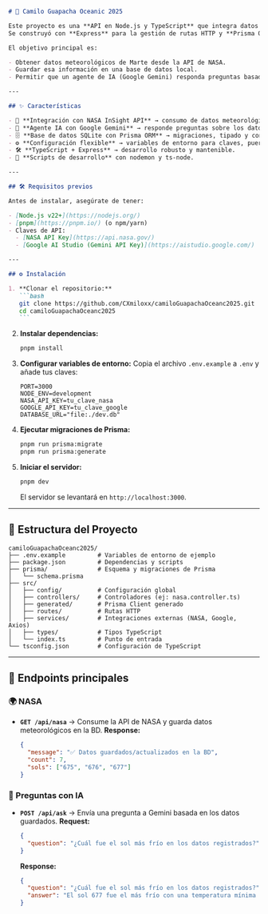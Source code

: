 ````markdown
# 🌌 Camilo Guapacha Oceanic 2025

Este proyecto es una **API en Node.js y TypeScript** que integra datos de la **NASA (InSight Weather API)** y un agente de **Google Gemini** para responder preguntas sobre Marte.  
Se construyó con **Express** para la gestión de rutas HTTP y **Prisma ORM** para manejar una base de datos SQLite.

El objetivo principal es:

- Obtener datos meteorológicos de Marte desde la API de NASA.
- Guardar esa información en una base de datos local.
- Permitir que un agente de IA (Google Gemini) responda preguntas basadas en dichos datos.

---

## ✨ Características

- 🔭 **Integración con NASA InSight API** → consumo de datos meteorológicos en Marte.
- 🧠 **Agente IA con Google Gemini** → responde preguntas sobre los datos almacenados.
- 🗄️ **Base de datos SQLite con Prisma ORM** → migraciones, tipado y consultas eficientes.
- ⚙️ **Configuración flexible** → variables de entorno para claves, puerto y conexión.
- 🛠️ **TypeScript + Express** → desarrollo robusto y mantenible.
- 🚀 **Scripts de desarrollo** con nodemon y ts-node.

---

## 🛠️ Requisitos previos

Antes de instalar, asegúrate de tener:

- [Node.js v22+](https://nodejs.org/)
- [pnpm](https://pnpm.io/) (o npm/yarn)
- Claves de API:
  - [NASA API Key](https://api.nasa.gov/)
  - [Google AI Studio (Gemini API Key)](https://aistudio.google.com/)

---

## ⚙️ Instalación

1. **Clonar el repositorio:**
   ```bash
   git clone https://github.com/CXmiloxx/camiloGuapachaOceanc2025.git
   cd camiloGuapachaOceanc2025
   ```
````

2. **Instalar dependencias:**

   ```bash
   pnpm install
   ```

3. **Configurar variables de entorno:**
   Copia el archivo `.env.example` a `.env` y añade tus claves:

   ```env
   PORT=3000
   NODE_ENV=development
   NASA_API_KEY=tu_clave_nasa
   GOOGLE_API_KEY=tu_clave_google
   DATABASE_URL="file:./dev.db"
   ```

4. **Ejecutar migraciones de Prisma:**

   ```bash
   pnpm run prisma:migrate
   pnpm run prisma:generate
   ```

5. **Iniciar el servidor:**

   ```bash
   pnpm dev
   ```

   El servidor se levantará en `http://localhost:3000`.

---

## 📂 Estructura del Proyecto

```
camiloGuapachaOceanc2025/
├── .env.example         # Variables de entorno de ejemplo
├── package.json         # Dependencias y scripts
├── prisma/              # Esquema y migraciones de Prisma
│   └── schema.prisma
├── src/
│   ├── config/          # Configuración global
│   ├── controllers/     # Controladores (ej: nasa.controller.ts)
│   ├── generated/       # Prisma Client generado
│   ├── routes/          # Rutas HTTP
│   ├── services/        # Integraciones externas (NASA, Google, Axios)
│   ├── types/           # Tipos TypeScript
│   └── index.ts         # Punto de entrada
└── tsconfig.json        # Configuración de TypeScript
```

---

## 🔌 Endpoints principales

### 🌍 NASA

- **`GET /api/nasa`** → Consume la API de NASA y guarda datos meteorológicos en la BD.
  **Response:**

  ```json
  {
    "message": "✅ Datos guardados/actualizados en la BD",
    "count": 7,
    "sols": ["675", "676", "677"]
  }
  ```

### 🤖 Preguntas con IA

- **`POST /api/ask`** → Envía una pregunta a Gemini basada en los datos guardados.
  **Request:**

  ```json
  {
    "question": "¿Cuál fue el sol más frío en los datos registrados?"
  }
  ```

  **Response:**

  ```json
  {
    "question": "¿Cuál fue el sol más frío en los datos registrados?",
    "answer": "El sol 677 fue el más frío con una temperatura mínima de -97.2 °C."
  }
  ```